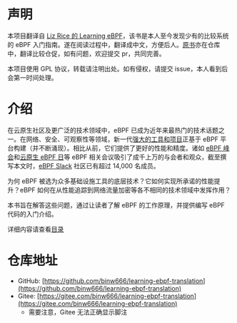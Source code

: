 # 声明

本项目翻译自 [Liz Rice 的 Learning eBPF](https://isovalent.com/books/learning-ebpf/)，该书是本人至今发现少有的比较系统的 eBPF 入门指南。遂在阅读过程中，翻译成中文，方便后人。[原书](./Learning-eBPF%20-%20Full%20book.pdf)亦在仓库中，翻译比较仓促，如有问题，欢迎提交 pr，共同完善。

本项目使用 GPL 协议，转载请注明出处。如有侵权，请提交 issue，本人看到后会第一时间处理。

# 介绍

在云原生社区及更广泛的技术领域中，eBPF 已成为近年来最热门的技术话题之一。在网络、安全、可观察性等领域，新一代[强大的工具和项目](https://ebpf.io/applications)正基于 eBPF 平台构建（并不断涌现）。相比从前，它们提供了更好的性能和精度。诸如 [eBPF 峰会](https://ebpf.io/summit-2022)和[云原生 eBPF 日](https://www.youtube.com/playlist?list=PLDg_GiBbAx-lZtLQtDaoj_eoMfmGzSmxo)等 eBPF 相关会议吸引了成千上万的与会者和观众，截至撰写本文时，[eBPF Slack](http://ebpf.io/slack) 社区已有超过 14,000 名成员。

为何 eBPF 被选为众多基础设施工具的底层技术？它如何实现所承诺的性能提升？eBPF 如何在从性能追踪到网络流量加密等各不相同的技术领域中发挥作用？

本书旨在解答这些问题，通过让读者了解 eBPF 的工作原理，并提供编写 eBPF 代码的入门介绍。

详细内容请查看[目录](./src/SUMMARY.md)

# 仓库地址
- GitHub: [https://github.com/binw666/learning-ebpf-translation](https://github.com/binw666/learning-ebpf-translation)
- Gitee: [https://gitee.com/binw666/learning-ebpf-translation](https://gitee.com/binw666/learning-ebpf-translation)
  - 需要注意，Gitee 无法正确显示脚注
